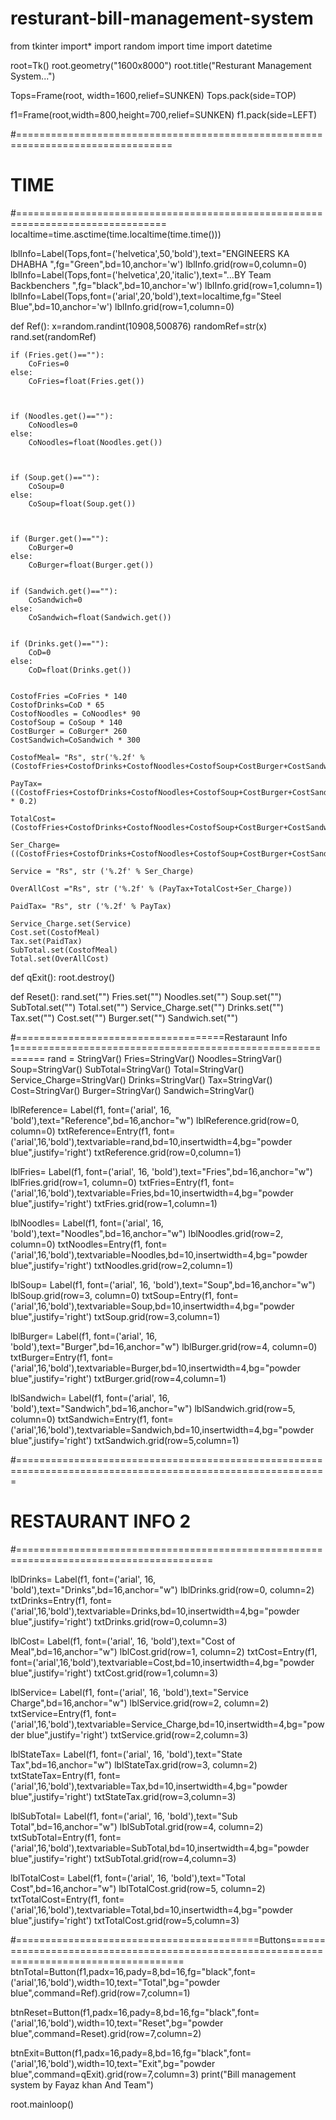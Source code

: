 # resturant-bill-management-system
from tkinter import*
import random
import time
import datetime

root=Tk()
root.geometry("1600x8000")
root.title("Resturant Management System...")

Tops=Frame(root, width=1600,relief=SUNKEN)
Tops.pack(side=TOP)

f1=Frame(root,width=800,height=700,relief=SUNKEN)
f1.pack(side=LEFT)

#=================================================================================
#                  TIME
#================================================================================
localtime=time.asctime(time.localtime(time.time()))

lblInfo=Label(Tops,font=('helvetica',50,'bold'),text="ENGINEERS KA DHABHA ",fg="Green",bd=10,anchor='w')
lblInfo.grid(row=0,column=0)
lblInfo=Label(Tops,font=('helvetica',20,'italic'),text="...BY  Team  Backbenchers ",fg="black",bd=10,anchor='w')
lblInfo.grid(row=1,column=1)
lblInfo=Label(Tops,font=('arial',20,'bold'),text=localtime,fg="Steel Blue",bd=10,anchor='w')
lblInfo.grid(row=1,column=0)

def Ref():
    x=random.randint(10908,500876)
    randomRef=str(x)
    rand.set(randomRef)

    if (Fries.get()==""):
        CoFries=0
    else:
        CoFries=float(Fries.get())


    
    if (Noodles.get()==""):
        CoNoodles=0
    else:
        CoNoodles=float(Noodles.get())



    if (Soup.get()==""):
        CoSoup=0
    else:
        CoSoup=float(Soup.get())



    if (Burger.get()==""):
        CoBurger=0
    else:
        CoBurger=float(Burger.get())

        
    if (Sandwich.get()==""):
        CoSandwich=0
    else:
        CoSandwich=float(Sandwich.get())

     
    if (Drinks.get()==""):
        CoD=0
    else:
        CoD=float(Drinks.get())

                   
    CostofFries =CoFries * 140
    CostofDrinks=CoD * 65
    CostofNoodles = CoNoodles* 90
    CostofSoup = CoSoup * 140
    CostBurger = CoBurger* 260
    CostSandwich=CoSandwich * 300

    CostofMeal= "Rs", str('%.2f' % (CostofFries+CostofDrinks+CostofNoodles+CostofSoup+CostBurger+CostSandwich))

    PayTax=((CostofFries+CostofDrinks+CostofNoodles+CostofSoup+CostBurger+CostSandwich) * 0.2)

    TotalCost=(CostofFries+CostofDrinks+CostofNoodles+CostofSoup+CostBurger+CostSandwich)
 
    Ser_Charge= ((CostofFries+CostofDrinks+CostofNoodles+CostofSoup+CostBurger+CostSandwich)/99)

    Service = "Rs", str ('%.2f' % Ser_Charge)

    OverAllCost ="Rs", str ('%.2f' % (PayTax+TotalCost+Ser_Charge))

    PaidTax= "Rs", str ('%.2f' % PayTax)

    Service_Charge.set(Service)
    Cost.set(CostofMeal)
    Tax.set(PaidTax)
    SubTotal.set(CostofMeal)
    Total.set(OverAllCost)
    
def qExit():
    root.destroy()

def Reset():
    rand.set("") 
    Fries.set("")
    Noodles.set("")
    Soup.set("")
    SubTotal.set("")
    Total.set("")
    Service_Charge.set("")
    Drinks.set("")
    Tax.set("")
    Cost.set("")
    Burger.set("")
    Sandwich.set("")
    
#====================================Restaraunt Info 1===========================================================
rand = StringVar()
Fries=StringVar()
Noodles=StringVar()
Soup=StringVar()
SubTotal=StringVar()
Total=StringVar()
Service_Charge=StringVar()
Drinks=StringVar()
Tax=StringVar()
Cost=StringVar()
Burger=StringVar()
Sandwich=StringVar()



lblReference= Label(f1, font=('arial', 16, 'bold'),text="Reference",bd=16,anchor="w")
lblReference.grid(row=0, column=0)
txtReference=Entry(f1, font=('arial',16,'bold'),textvariable=rand,bd=10,insertwidth=4,bg="powder blue",justify='right')
txtReference.grid(row=0,column=1)

lblFries= Label(f1, font=('arial', 16, 'bold'),text="Fries",bd=16,anchor="w")
lblFries.grid(row=1, column=0)
txtFries=Entry(f1, font=('arial',16,'bold'),textvariable=Fries,bd=10,insertwidth=4,bg="powder blue",justify='right')
txtFries.grid(row=1,column=1)


lblNoodles= Label(f1, font=('arial', 16, 'bold'),text="Noodles",bd=16,anchor="w")
lblNoodles.grid(row=2, column=0)
txtNoodles=Entry(f1, font=('arial',16,'bold'),textvariable=Noodles,bd=10,insertwidth=4,bg="powder blue",justify='right')
txtNoodles.grid(row=2,column=1)


lblSoup= Label(f1, font=('arial', 16, 'bold'),text="Soup",bd=16,anchor="w")
lblSoup.grid(row=3, column=0)
txtSoup=Entry(f1, font=('arial',16,'bold'),textvariable=Soup,bd=10,insertwidth=4,bg="powder blue",justify='right')
txtSoup.grid(row=3,column=1)

lblBurger= Label(f1, font=('arial', 16, 'bold'),text="Burger",bd=16,anchor="w")
lblBurger.grid(row=4, column=0)
txtBurger=Entry(f1, font=('arial',16,'bold'),textvariable=Burger,bd=10,insertwidth=4,bg="powder blue",justify='right')
txtBurger.grid(row=4,column=1)

lblSandwich= Label(f1, font=('arial', 16, 'bold'),text="Sandwich",bd=16,anchor="w")
lblSandwich.grid(row=5, column=0)
txtSandwich=Entry(f1, font=('arial',16,'bold'),textvariable=Sandwich,bd=10,insertwidth=4,bg="powder blue",justify='right')
txtSandwich.grid(row=5,column=1)

#============================================================================================================
#                                RESTAURANT INFO 2
#========================================================================================

lblDrinks= Label(f1, font=('arial', 16, 'bold'),text="Drinks",bd=16,anchor="w")
lblDrinks.grid(row=0, column=2)
txtDrinks=Entry(f1, font=('arial',16,'bold'),textvariable=Drinks,bd=10,insertwidth=4,bg="powder blue",justify='right')
txtDrinks.grid(row=0,column=3)

lblCost= Label(f1, font=('arial', 16, 'bold'),text="Cost of Meal",bd=16,anchor="w")
lblCost.grid(row=1, column=2)
txtCost=Entry(f1, font=('arial',16,'bold'),textvariable=Cost,bd=10,insertwidth=4,bg="powder blue",justify='right')
txtCost.grid(row=1,column=3)


lblService= Label(f1, font=('arial', 16, 'bold'),text="Service Charge",bd=16,anchor="w")
lblService.grid(row=2, column=2)
txtService=Entry(f1, font=('arial',16,'bold'),textvariable=Service_Charge,bd=10,insertwidth=4,bg="powder blue",justify='right')
txtService.grid(row=2,column=3)


lblStateTax= Label(f1, font=('arial', 16, 'bold'),text="State Tax",bd=16,anchor="w")
lblStateTax.grid(row=3, column=2)
txtStateTax=Entry(f1, font=('arial',16,'bold'),textvariable=Tax,bd=10,insertwidth=4,bg="powder blue",justify='right')
txtStateTax.grid(row=3,column=3)

lblSubTotal= Label(f1, font=('arial', 16, 'bold'),text="Sub Total",bd=16,anchor="w")
lblSubTotal.grid(row=4, column=2)
txtSubTotal=Entry(f1, font=('arial',16,'bold'),textvariable=SubTotal,bd=10,insertwidth=4,bg="powder blue",justify='right')
txtSubTotal.grid(row=4,column=3)

lblTotalCost= Label(f1, font=('arial', 16, 'bold'),text="Total Cost",bd=16,anchor="w")
lblTotalCost.grid(row=5, column=2)
txtTotalCost=Entry(f1, font=('arial',16,'bold'),textvariable=Total,bd=10,insertwidth=4,bg="powder blue",justify='right')
txtTotalCost.grid(row=5,column=3)

#==========================================Buttons==========================================================================================
btnTotal=Button(f1,padx=16,pady=8,bd=16,fg="black",font=('arial',16,'bold'),width=10,text="Total",bg="powder blue",command=Ref).grid(row=7,column=1)

btnReset=Button(f1,padx=16,pady=8,bd=16,fg="black",font=('arial',16,'bold'),width=10,text="Reset",bg="powder blue",command=Reset).grid(row=7,column=2)

btnExit=Button(f1,padx=16,pady=8,bd=16,fg="black",font=('arial',16,'bold'),width=10,text="Exit",bg="powder blue",command=qExit).grid(row=7,column=3)
print("Bill management system by Fayaz khan And Team")


root.mainloop()
